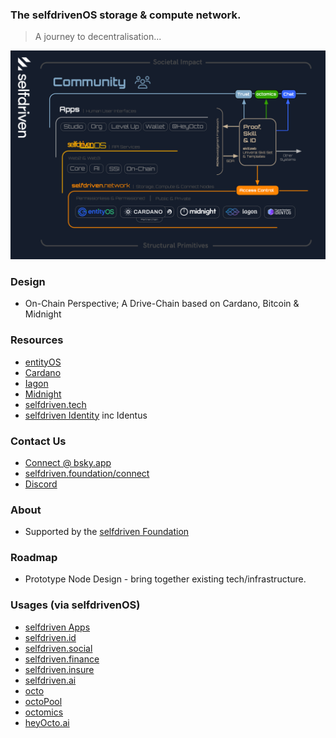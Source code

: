 
### The selfdrivenOS storage &amp; compute network.

> A journey to decentralisation...

<a href="/images/selfdriven-network-stack-dark.png" target="_blank" class="text-decoration-none">
    <img src="/images/selfdriven-network-stack-dark.png" class="img-responsive rounded img-fluid">
</a>

### Design
- On-Chain Perspective; A Drive-Chain based on Cardano, Bitcoin & Midnight

### Resources
- [entityOS](https://entityos.cloud)
- [Cardano](https://cardano.org)
- [Iagon](https://iagon.com)
- [Midnight](https://midnight.network)
- [selfdriven.tech](https://selfdriven.tech)
- [selfdriven Identity](https://selfdriven.id) inc Identus

### Contact Us
- [Connect @ bsky.app](https://bsky.app/profile/markbyers.selfdriven.social)
- [selfdriven.foundation/connect](https://selfdriven.foundation/connect)
- [Discord](https://discord.gg/hGREt58wqW)

### About
- Supported by the [selfdriven Foundation](https://selfdriven.foundation)

### Roadmap
- Prototype Node Design - bring together existing tech/infrastructure.

### Usages (via selfdrivenOS)
- [selfdriven Apps](https://selfdriven.foundation/apps)
- [selfdriven.id](https://selfdriven.id)
- [selfdriven.social](https://selfdriven.social)
- [selfdriven.finance](https://selfdriven.finance)
- [selfdriven.insure](https://selfdriven.insure)
- [selfdriven.ai](https://selfdriven.ai)
- [octo](http://selfdriven.foundation/octo)
- [octoPool](https://github.com/selfdriven-foundation/octo/tree/main/octopool)
- [octomics](https://selfdriven.foundation/octomics)
- [heyOcto.ai](http://heyocto.ai)

